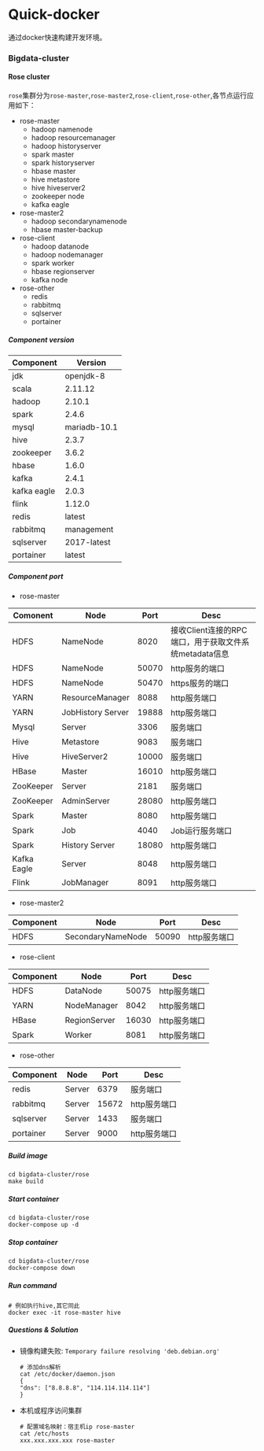 # Quick-docker

通过docker快速构建开发环境。

### Bigdata-cluster

#### Rose cluster

`rose`集群分为`rose-master`,`rose-master2`,`rose-client`,`rose-other`,各节点运行应用如下：

- rose-master
  - hadoop namenode
  - hadoop resourcemanager
  - hadoop historyserver
  - spark master
  - spark historyserver
  - hbase master
  - hive metastore
  - hive hiveserver2
  - zookeeper node
  - kafka eagle
- rose-master2
  - hadoop secondarynamenode
  - hbase master-backup
- rose-client
  - hadoop datanode
  - hadoop nodemanager
  - spark worker
  - hbase regionserver
  - kafka node
- rose-other
  - redis
  - rabbitmq
  - sqlserver
  - portainer

##### Component version

| Component   | Version      |
| ----------- | ------------ |
| jdk         | openjdk-8    |
| scala       | 2.11.12      |
| hadoop      | 2.10.1       |
| spark       | 2.4.6        |
| mysql       | mariadb-10.1 |
| hive        | 2.3.7        |
| zookeeper   | 3.6.2        |
| hbase       | 1.6.0        |
| kafka       | 2.4.1        |
| kafka eagle | 2.0.3        |
| flink       | 1.12.0       |
| redis       | latest       |
| rabbitmq    | management   |
| sqlserver   | 2017-latest  |
| portainer   | latest       |

##### Component port

- rose-master

| Comonent    | Node              | Port  | Desc                                                  |
| ----------- | ----------------- | ----- | ----------------------------------------------------- |
| HDFS        | NameNode          | 8020  | 接收Client连接的RPC端口，用于获取文件系统metadata信息 |
| HDFS        | NameNode          | 50070 | http服务的端口                                        |
| HDFS        | NameNode          | 50470 | https服务的端口                                       |
| YARN        | ResourceManager   | 8088  | http服务端口                                          |
| YARN        | JobHistory Server | 19888 | http服务端口                                          |
| Mysql       | Server            | 3306  | 服务端口                                              |
| Hive        | Metastore         | 9083  | 服务端口                                              |
| Hive        | HiveServer2       | 10000 | 服务端口                                              |
| HBase       | Master            | 16010 | http服务端口                                          |
| ZooKeeper   | Server            | 2181  | 服务端口                                              |
| ZooKeeper   | AdminServer       | 28080 | http服务端口                                          |
| Spark       | Master            | 8080  | http服务端口                                          |
| Spark       | Job               | 4040  | Job运行服务端口                                       |
| Spark       | History Server    | 18080 | http服务端口                                          |
| Kafka Eagle | Server            | 8048  | http服务端口                                          |
| Flink       | JobManager        | 8091  | http服务端口                                          |

- rose-master2

| Component | Node              | Port  | Desc         |
| --------- | ----------------- | ----- | ------------ |
| HDFS      | SecondaryNameNode | 50090 | http服务端口 |

- rose-client

| Component | Node         | Port  | Desc         |
| --------- | ------------ | ----- | ------------ |
| HDFS      | DataNode     | 50075 | http服务端口 |
| YARN      | NodeManager  | 8042  | http服务端口 |
| HBase     | RegionServer | 16030 | http服务端口 |
| Spark     | Worker       | 8081  | http服务端口 |

- rose-other

| Component | Node   | Port  | Desc         |
| --------- | ------ | ----- | ------------ |
| redis     | Server | 6379  | 服务端口     |
| rabbitmq  | Server | 15672 | http服务端口 |
| sqlserver | Server | 1433  | 服务端口     |
| portainer | Server | 9000  | http服务端口 |

##### Build image

```shel
cd bigdata-cluster/rose
make build
```

##### Start container

```shell
cd bigdata-cluster/rose
docker-compose up -d
```

##### Stop container

```shell
cd bigdata-cluster/rose
docker-compose down
```

##### Run command

```shell
# 例如执行hive,其它同此
docker exec -it rose-master hive
```

##### Questions & Solution

- 镜像构建失败: `Temporary failure resolving 'deb.debian.org'`

  ```shell
  # 添加dns解析
  cat /etc/docker/daemon.json
  {
  "dns": ["8.8.8.8", "114.114.114.114"]
  }
  ```

- 本机或程序访问集群

  ```shell
  # 配置域名映射：宿主机ip rose-master
  cat /etc/hosts
  xxx.xxx.xxx.xxx rose-master
  ```

  
